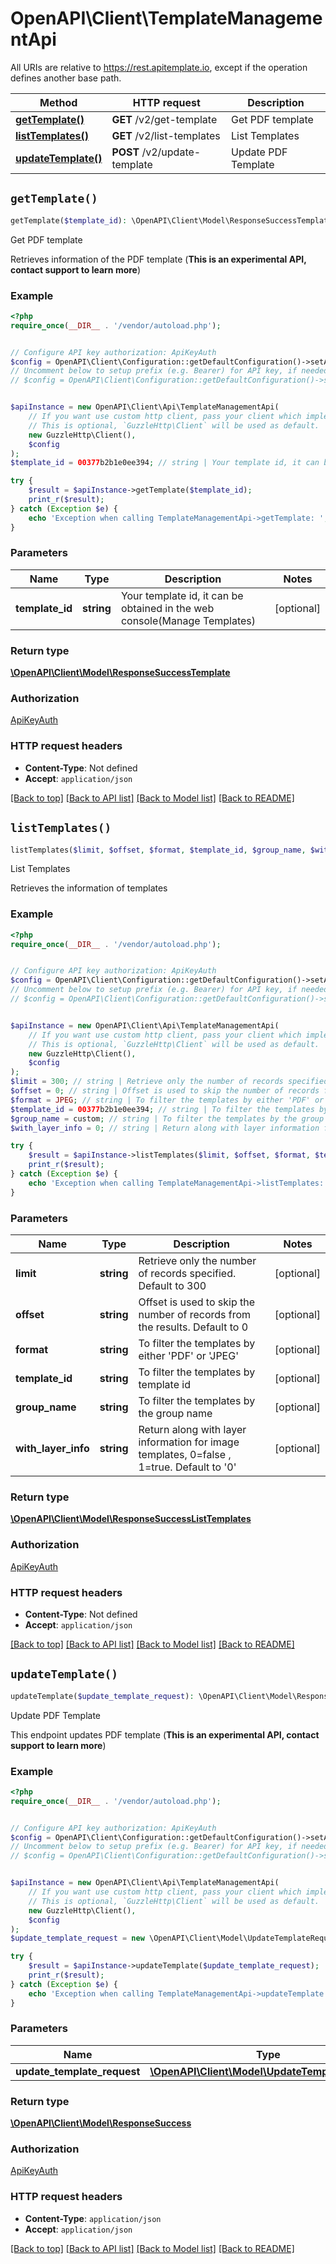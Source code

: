 # OpenAPI\Client\TemplateManagementApi

All URIs are relative to https://rest.apitemplate.io, except if the operation defines another base path.

| Method | HTTP request | Description |
| ------------- | ------------- | ------------- |
| [**getTemplate()**](TemplateManagementApi.md#getTemplate) | **GET** /v2/get-template | Get PDF template |
| [**listTemplates()**](TemplateManagementApi.md#listTemplates) | **GET** /v2/list-templates | List Templates |
| [**updateTemplate()**](TemplateManagementApi.md#updateTemplate) | **POST** /v2/update-template | Update PDF Template |


## `getTemplate()`

```php
getTemplate($template_id): \OpenAPI\Client\Model\ResponseSuccessTemplate
```

Get PDF template

Retrieves information of the PDF template (**This is an experimental API, contact support to learn more**)

### Example

```php
<?php
require_once(__DIR__ . '/vendor/autoload.php');


// Configure API key authorization: ApiKeyAuth
$config = OpenAPI\Client\Configuration::getDefaultConfiguration()->setApiKey('X-API-KEY', 'YOUR_API_KEY');
// Uncomment below to setup prefix (e.g. Bearer) for API key, if needed
// $config = OpenAPI\Client\Configuration::getDefaultConfiguration()->setApiKeyPrefix('X-API-KEY', 'Bearer');


$apiInstance = new OpenAPI\Client\Api\TemplateManagementApi(
    // If you want use custom http client, pass your client which implements `GuzzleHttp\ClientInterface`.
    // This is optional, `GuzzleHttp\Client` will be used as default.
    new GuzzleHttp\Client(),
    $config
);
$template_id = 00377b2b1e0ee394; // string | Your template id, it can be obtained in the web console(Manage Templates)

try {
    $result = $apiInstance->getTemplate($template_id);
    print_r($result);
} catch (Exception $e) {
    echo 'Exception when calling TemplateManagementApi->getTemplate: ', $e->getMessage(), PHP_EOL;
}
```

### Parameters

| Name | Type | Description  | Notes |
| ------------- | ------------- | ------------- | ------------- |
| **template_id** | **string**| Your template id, it can be obtained in the web console(Manage Templates) | [optional] |

### Return type

[**\OpenAPI\Client\Model\ResponseSuccessTemplate**](../Model/ResponseSuccessTemplate.md)

### Authorization

[ApiKeyAuth](../../README.md#ApiKeyAuth)

### HTTP request headers

- **Content-Type**: Not defined
- **Accept**: `application/json`

[[Back to top]](#) [[Back to API list]](../../README.md#endpoints)
[[Back to Model list]](../../README.md#models)
[[Back to README]](../../README.md)

## `listTemplates()`

```php
listTemplates($limit, $offset, $format, $template_id, $group_name, $with_layer_info): \OpenAPI\Client\Model\ResponseSuccessListTemplates
```

List Templates

Retrieves the information of templates

### Example

```php
<?php
require_once(__DIR__ . '/vendor/autoload.php');


// Configure API key authorization: ApiKeyAuth
$config = OpenAPI\Client\Configuration::getDefaultConfiguration()->setApiKey('X-API-KEY', 'YOUR_API_KEY');
// Uncomment below to setup prefix (e.g. Bearer) for API key, if needed
// $config = OpenAPI\Client\Configuration::getDefaultConfiguration()->setApiKeyPrefix('X-API-KEY', 'Bearer');


$apiInstance = new OpenAPI\Client\Api\TemplateManagementApi(
    // If you want use custom http client, pass your client which implements `GuzzleHttp\ClientInterface`.
    // This is optional, `GuzzleHttp\Client` will be used as default.
    new GuzzleHttp\Client(),
    $config
);
$limit = 300; // string | Retrieve only the number of records specified. Default to 300
$offset = 0; // string | Offset is used to skip the number of records from the results. Default to 0
$format = JPEG; // string | To filter the templates by either 'PDF' or 'JPEG'
$template_id = 00377b2b1e0ee394; // string | To filter the templates by template id
$group_name = custom; // string | To filter the templates by the group name
$with_layer_info = 0; // string | Return along with layer information for image templates, 0=false , 1=true. Default to '0'

try {
    $result = $apiInstance->listTemplates($limit, $offset, $format, $template_id, $group_name, $with_layer_info);
    print_r($result);
} catch (Exception $e) {
    echo 'Exception when calling TemplateManagementApi->listTemplates: ', $e->getMessage(), PHP_EOL;
}
```

### Parameters

| Name | Type | Description  | Notes |
| ------------- | ------------- | ------------- | ------------- |
| **limit** | **string**| Retrieve only the number of records specified. Default to 300 | [optional] |
| **offset** | **string**| Offset is used to skip the number of records from the results. Default to 0 | [optional] |
| **format** | **string**| To filter the templates by either &#39;PDF&#39; or &#39;JPEG&#39; | [optional] |
| **template_id** | **string**| To filter the templates by template id | [optional] |
| **group_name** | **string**| To filter the templates by the group name | [optional] |
| **with_layer_info** | **string**| Return along with layer information for image templates, 0&#x3D;false , 1&#x3D;true. Default to &#39;0&#39; | [optional] |

### Return type

[**\OpenAPI\Client\Model\ResponseSuccessListTemplates**](../Model/ResponseSuccessListTemplates.md)

### Authorization

[ApiKeyAuth](../../README.md#ApiKeyAuth)

### HTTP request headers

- **Content-Type**: Not defined
- **Accept**: `application/json`

[[Back to top]](#) [[Back to API list]](../../README.md#endpoints)
[[Back to Model list]](../../README.md#models)
[[Back to README]](../../README.md)

## `updateTemplate()`

```php
updateTemplate($update_template_request): \OpenAPI\Client\Model\ResponseSuccess
```

Update PDF Template

This endpoint updates PDF template (**This is an experimental API, contact support to learn more**)

### Example

```php
<?php
require_once(__DIR__ . '/vendor/autoload.php');


// Configure API key authorization: ApiKeyAuth
$config = OpenAPI\Client\Configuration::getDefaultConfiguration()->setApiKey('X-API-KEY', 'YOUR_API_KEY');
// Uncomment below to setup prefix (e.g. Bearer) for API key, if needed
// $config = OpenAPI\Client\Configuration::getDefaultConfiguration()->setApiKeyPrefix('X-API-KEY', 'Bearer');


$apiInstance = new OpenAPI\Client\Api\TemplateManagementApi(
    // If you want use custom http client, pass your client which implements `GuzzleHttp\ClientInterface`.
    // This is optional, `GuzzleHttp\Client` will be used as default.
    new GuzzleHttp\Client(),
    $config
);
$update_template_request = new \OpenAPI\Client\Model\UpdateTemplateRequest(); // \OpenAPI\Client\Model\UpdateTemplateRequest

try {
    $result = $apiInstance->updateTemplate($update_template_request);
    print_r($result);
} catch (Exception $e) {
    echo 'Exception when calling TemplateManagementApi->updateTemplate: ', $e->getMessage(), PHP_EOL;
}
```

### Parameters

| Name | Type | Description  | Notes |
| ------------- | ------------- | ------------- | ------------- |
| **update_template_request** | [**\OpenAPI\Client\Model\UpdateTemplateRequest**](../Model/UpdateTemplateRequest.md)|  | |

### Return type

[**\OpenAPI\Client\Model\ResponseSuccess**](../Model/ResponseSuccess.md)

### Authorization

[ApiKeyAuth](../../README.md#ApiKeyAuth)

### HTTP request headers

- **Content-Type**: `application/json`
- **Accept**: `application/json`

[[Back to top]](#) [[Back to API list]](../../README.md#endpoints)
[[Back to Model list]](../../README.md#models)
[[Back to README]](../../README.md)
